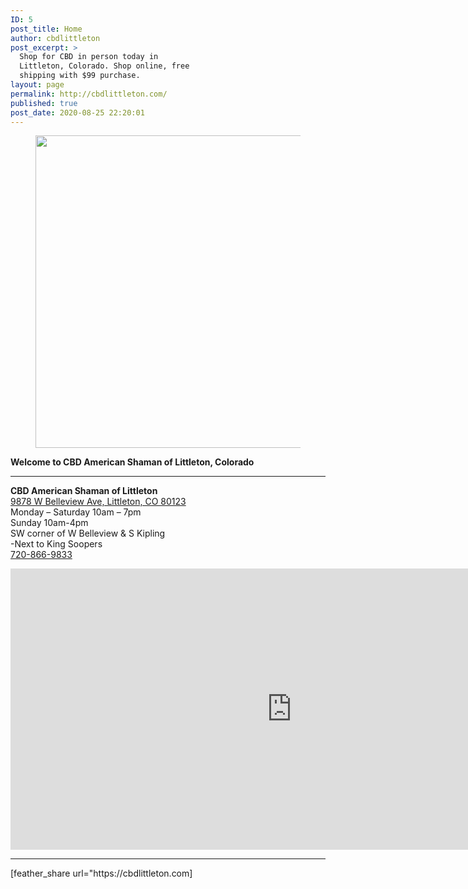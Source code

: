 ```yaml
---
ID: 5
post_title: Home
author: cbdlittleton
post_excerpt: >
  Shop for CBD in person today in
  Littleton, Colorado. Shop online, free
  shipping with $99 purchase.
layout: page
permalink: http://cbdlittleton.com/
published: true
post_date: 2020-08-25 22:20:01
---
```

<!-- wp:image {"align":"center","id":373,"width":439,"height":500,"sizeSlug":"full","className":"is-style-rounded"} -->
<div class="wp-block-image is-style-rounded"><figure class="aligncenter size-full is-resized"><img src="https://cbdlittleton.com/wp-content/uploads/2020/09/cbd-littleton-frontCounter.jpg" alt="" class="wp-image-373" width="439" height="500"/></figure></div>
<!-- /wp:image -->

<!-- wp:paragraph {"align":"center"} -->
<p class="has-text-align-center"><strong>Welcome to CBD American Shaman of Littleton, Colorado</strong></p>
<!-- /wp:paragraph -->

<!-- wp:separator {"className":"is-style-wide"} -->
<hr class="wp-block-separator is-style-wide" id="locations"/>
<!-- /wp:separator -->

<!-- wp:paragraph -->
<p><strong>CBD American Shaman of Littleton</strong><br><a href="https://goo.gl/maps/n82b8KhtKeDEc5ML8">9878 W Belleview Ave, Littleton, CO 80123</a><br>Monday – Saturday 10am – 7pm<br>Sunday 10am-4pm<br>SW corner of W Belleview &amp; S Kipling<br>-Next to King Soopers<br><a href="tel:+1-720-866-9833">720-866-9833</a></p>
<!-- /wp:paragraph -->

<!-- wp:html -->
<iframe src="https://www.google.com/maps/embed?pb=!1m14!1m8!1m3!1d12292.559092913925!2d-105.1082046!3d39.6240566!3m2!1i1024!2i768!4f13.1!3m3!1m2!1s0x0%3A0xb9a70bcc05c49a3f!2sCBD%20American%20Shaman%20of%20Littleton!5e0!3m2!1sen!2sus!4v1599277105150!5m2!1sen!2sus" width="900" height="450" frameborder="0" style="border:0;" allowfullscreen="" aria-hidden="false" tabindex="0"></iframe>
<!-- /wp:html -->

<!-- wp:group -->
<div class="wp-block-group"><div class="wp-block-group__inner-container"><!-- wp:columns -->
<div class="wp-block-columns"><!-- wp:column {"width":100} -->
<div class="wp-block-column" style="flex-basis:100%"></div>
<!-- /wp:column --></div>
<!-- /wp:columns --></div></div>
<!-- /wp:group -->

<!-- wp:separator -->
<hr class="wp-block-separator"/>
<!-- /wp:separator -->

<!-- wp:paragraph -->
<p>[feather_share url="https://cbdlittleton.com]</p>
<!-- /wp:paragraph -->